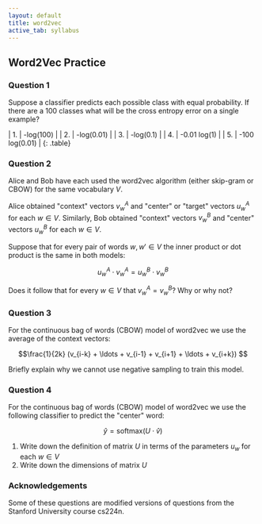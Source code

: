 ```yaml
---
layout: default
title: word2vec
active_tab: syllabus
---
```


## Word2Vec Practice

### Question 1

Suppose a classifier predicts each possible class with equal
probability. If there are a 100 classes what will be the cross
entropy error on a single example?

| 1. | -log(100) |
| 2. | -log(0.01) | 
| 3. | -log(0.1) | 
| 4. | -0.01 log(1) |
| 5. | -100 log(0.01) |
{: .table}

### Question 2

Alice and Bob have each used the word2vec algorithm (either
skip-gram or CBOW) for the same vocabulary $V$.

Alice obtained "context" vectors $v_w^A$ and "center" or "target" vectors $u_w^A$ for each $w \in V$.
Similarly, Bob obtained "context" vectors $v_w^B$ and "center" vectors $u_w^B$ for each $w \in V$.

Suppose that for every pair of words $w, w' \in V$ the inner product or dot product is the 
same in both models:

$$ u_w^A \cdot v_w^A = u_w^B \cdot v_w^B $$

Does it follow that for every $w \in V$ that $v_w^A = v_w^B$? Why or why not?

### Question 3

For the continuous bag of words (CBOW) model of word2vec we use the average of
the context vectors: 

$$\frac{1}{2k} (v_{i-k} + \ldots + v_{i-1} + v_{i+1} + \ldots + v_{i+k}) $$

Briefly explain why we cannot use negative sampling to train this model.

### Question 4

For the continuous bag of words (CBOW) model of word2vec we use the following
classifier to predict the "center" word:

$$ \hat{y} = \textrm{softmax}( U \cdot \hat{v} ) $$

1. Write down the definition of matrix $U$ in terms of the parameters $u_w$ for each $w \in V$
2. Write down the dimensions of matrix $U$


### Acknowledgements

Some of these questions are modified versions of questions from the Stanford University course cs224n.

